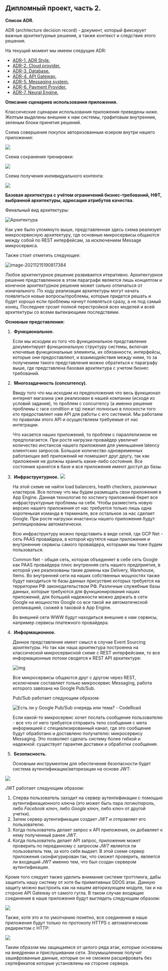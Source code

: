 ## 																			Дипломный проект, часть 2.

**Список ADR.**  

ADR (architecture decision record) - документ, который фиксирует важные архитектурные решения, а также контекст и следствия этого решения. 

На текущий момент мы имеем следущие ADR: 

* [ADR-1. ADR Style.](ADR/ADR-1.Style.md) 
* [ADR-2. Cloud provider.](ADR/ADR-2.Cloud_provider.md)
* [ADR-3. Database.](ADR/ADR-3.Database.md)
* [ADR-4. API Gateway.](ADR/ADR-4.API_Gateway.md)
* [ADR-5. Messaging system.](ADR/ADR-5.Messaging_system.md)
* [ADR-6. Payment Provider.](ADR/ADR-6.Payment_Provider.md) 
* [ADR-7. Neural Engine.](ADR/ADR-7.Neural_Engine.md) 

**Описание сценариев использования приложения.**  

Классические сценарии использования приложения преведены ниже. Желтым выделины внешние к нам системы, графитовым внутренние, зеленым блоки принятия решений. 

Схема совершения покупок авторизованным юзером внутри нашего приложения:

![](pics/user-j-shop.jpg)

Схема сохранения тренировки:

![](pics/user-j-train.jpg)

Схема получения инливидуального контента: 

![](pics/user-j-content.jpg)

**Базовая архитектура с учётом ограничений бизнес-требований, НФТ, выбранной архитектуры, адресация атрибутов качества.**

Финальный вид архитектуры: 

![Архитектура](pics/arch.jpg)

Как уже было упомянуто выше, представленная здесь схема реализует микросервисную архитектуру, где основные микросервисы общаются между собой по REST интерфейсам, за исключением Message микросервиса. 

Также стоит отметить следующее: 

![image-20211215190817384](pics/iterations.jpg)

Любое архитектурное решение развивается итеративно. Архитектурное решение представленное в этом параграфе является лишь концептом и конечное архитектурное решение может сильно отличаться от изначального. По ходу реализации архитектуры могут начать появляться новые вопросы/проблемы, которые придется решать и будет хорошо если проблемы начнут появляться сразу, а не под самый конец. Последнее грозит полной перестройкой всех моделей и всей архитектуры со всеми вытекающими последствями.  

**Основные представления:**  

1. ​		**Функциональное.**  	

   Если мы исходим из того что функциональное представление документирует функциональную структуру системы, включая ключевые функциональные элементы, их обязанности, интерфейсы, которые они предоставляют, и взаимодействия между ними, то за получением такого представления можно обратиться к параграфу выше, где представлена базовая архитектура с учетом бизнес требований. 

2. ​		**Многозадачность (concurrency).** 

   Ввиду того что мы исходим из предположения что весь функционал интернет магазина уже реализован в нашей компании (исходя из условий задания), то проблем с concurrency (а именно решение проблемы с race condition и тд) лежат полносью в плоскости того кто предоставляет нам API для работы с его системой. Мы работаем по правилам этого API и осуществляем требуемые от нас интеграции. 

   Что касается наших приложений, то проблем с параллелизмом не предполагается. При росте нагрузки провайдер увеличит количество инстансов нашего приложения для уменьшения latency клиентских запросов. Большое количество одновременных работающих веб приложений не помешают друг другу, так как приложения не должны хранить какие-либо состояния. Все состояния хранятся в базе и все приложения имеют доступ до базы. 

3. ​		**Инфраструктурное.** ![](pics/infr.jpg)

   На этой схеме не найти load balancers, health checkers, различных кластеров. Все потому что мы будем размещать свои приложения в App Engine. Данная технология по хостингу приложений берет все инфраструктурные проблемы на себя. Чтобы разместить новую версию нашего приложения от нас требуется только лишь одна коротенькая команда в терминале, все остальное за нас сделает Google. При росте нагрузки инастансы нашего приложения будут реплицированы автоматически.

   Всю инфраструктуру можно представить в виде сетей, где GCP Net - сеть PAAS провайдера, в которой крутятся наши приложения и внутрненние сервисы самого провайдера, которыми мы тоже будем пользоваться. 

   Common Net -  общая сеть, которая объединяет в себе сеть Google как PAAS провайдера плюс внутренняя сеть нашего предприятия, в которой уже реализованы такие домены как Delivery, Warehouse, Items. Во внутренней сети на наших собственных мощностях также будут находиться те базы данных присуствие которых требуется на территории РФ законодательством РФ. Различные служебные базы данных, которые требуются для функционирования наших приложений, для большей надежности можно держать в сети Google на мощностях Google со все такой же автоматической репликацией, схожей в таковой в App Engine. 

   Во внешней сети WWW будут находиться внешние к нам сервисы, например сервисы платежного провайдера.

4. ​		**Информационное.** 

   Данное представление имеет смысл в случае Event Sourcing архитектуры. Но так как наша архитектура построенна на классической микросервисной схеме с REST интерфейсами, то все информационные потоки сводятся к REST API архитектуре: 

   ![img](pics/Arhitektura-REST-2.png) 

   Все микросервисы общаются друг с другом через REST, исключение составляет только микросервис Messaging, работа которого завязана на Google Pub/Sub.

   Pub/Sub работает следующим образом: 

   ![Есть ли у Google Pub/Sub очередь или тема? - CodeRoad](pics/pub_sub.jpg)

   Если какой-то микросервис хочет послать сообщение пользователю - все что от него требуется отправить тело сообщения с мета информацией с специализированный канал, где это сообщение будут обработано и доставлено получателю: микросервису Messaging. Это позволяет сделать систему более гибкой и надежной: существует гарантия доставки и обработки сообщения. 

5. ​		**Безопасность.**  	

   Основным инструментом для обеспечения безопасности будет система аутентификации/авторизации на основе JWT: 

![](pics/jwt.png)

JWT работает следующим образом:

1. Сперва пользователь заходит на сервер аутентификации с помощью аутентификационного ключа (это может быть пара *логин/пароль*, либо *Facebook* ключ, либо *Google* ключ, либо ключ от другой учетки).
2. Затем сервер аутентификации создает *JWT* и отправляет его пользователю.
3. Когда пользователь делает запрос к API приложения, он добавляет к нему полученный ранее *JWT*.
4. Когда пользователь делает API запрос, приложение может проверить по переданному с запросом *JWT* является ли пользователь тем, за кого себя выдает. В этой схеме сервер приложения сконфигурирован так, что сможет проверить, является ли входящий *JWT* именно тем, что был создан сервером аутентификации.

Кроме того следует также уделить внимание системе троттлинга, дабы защитить нашу систему от хотя бы примитивных  DDOS атак. Данную защиту можно выстроить как на нашем авторизующем модуле, так и на стороне API Gateway от самого гугла. В таком случае входящие соединения в наше приложения будут выглядеть следующим образом: 

 ![](pics/gcp-api.svg)

Также, хотя это и по умолчанию понятно, все соединения в наше приложения будут только по протоколу HTTPS с автоматическим редиректом с HTTP:

![](pics/https.png)

Таким образом мы защищаемся от целого ряда атак, которые основаны на внедрении и прислушивании сети. Злоумышленник получит зашифрованные данные, которые он не сможем расшифровать без сертефикатов которые установлены на стороне сервера. 